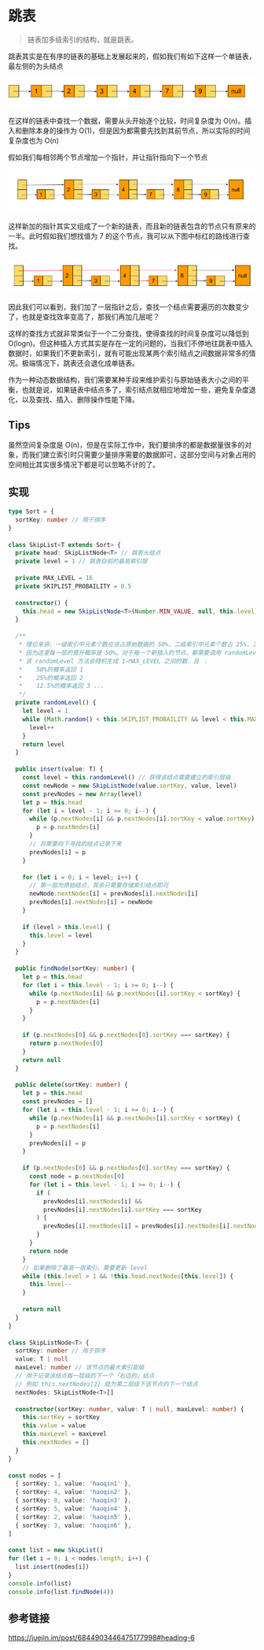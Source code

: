 # 跳表

> 链表加多级索引的结构，就是跳表。

跳表其实是在有序的链表的基础上发展起来的，假如我们有如下这样一个单链表，最左侧的为头结点

![skipList](img/skipList.png)

在这样的链表中查找一个数据，需要从头开始逐个比较，时间复杂度为 O(n)。插入和删除本身的操作为 O(1)，但是因为都需要先找到其前节点，所以实际的时间复杂度也为 O(n)

假如我们每相邻两个节点增加一个指针，并让指针指向下一个节点

![skipList2](img/skipList2.png)

这样新加的指针其实又组成了一个新的链表，而且新的链表包含的节点只有原来的一半。此时假如我们想找值为 7 的这个节点，我可以从下图中标红的路线进行查找。

![skipList2](img/skipList3.png)

因此我们可以看到，我们加了一层指针之后，查找一个结点需要遍历的次数变少了，也就是查找效率变高了，那我们再加几层呢？

这样的查找方式就非常类似于一个二分查找，使得查找的时间复杂度可以降低到 O(logn)。但这种插入方式其实是存在一定的问题的，当我们不停地往跳表中插入数据时，如果我们不更新索引，就有可能出现某两个索引结点之间数据非常多的情况。极端情况下，跳表还会退化成单链表。

作为一种动态数据结构，我们需要某种手段来维护索引与原始链表大小之间的平衡，也就是说，如果链表中结点多了，索引结点就相应地增加一些，避免复杂度退化，以及查找、插入、删除操作性能下降。

## Tips

虽然空间复杂度是 O(n)，但是在实际工作中，我们要排序的都是数据量很多的对象，而我们建立索引时只需要少量排序需要的数据即可，这部分空间与对象占用的空间相比其实很多情况下都是可以忽略不计的了。

## 实现

```ts
type Sort = {
  sortKey: number // 用于排序
}

class SkipList<T extends Sort> {
  private head: SkipListNode<T> // 跳表头结点
  private level = 1 // 跳表目前的最高索引层

  private MAX_LEVEL = 16
  private SKIPLIST_PROBAILITY = 0.5

  constructor() {
    this.head = new SkipListNode<T>(Number.MIN_VALUE, null, this.level)
  }

  /**
   * 理论来讲，一级索引中元素个数应该占原始数据的 50%，二级索引中元素个数占 25%，三级索引12.5% ，一直到最顶层。
   * 因为这里每一层的晋升概率是 50%。对于每一个新插入的节点，都需要调用 randomLevel 生成一个合理的层数。
   * 该 randomLevel 方法会随机生成 1~MAX_LEVEL 之间的数，且 ：
   *    50%的概率返回 1
   *    25%的概率返回 2
   *    12.5%的概率返回 3 ...
   */
  private randomLevel() {
    let level = 1
    while (Math.random() < this.SKIPLIST_PROBAILITY && level < this.MAX_LEVEL) {
      level++
    }
    return level
  }

  public insert(value: T) {
    const level = this.randomLevel() // 获得该结点需要建立的索引层级
    const newNode = new SkipListNode(value.sortKey, value, level)
    const prevNodes = new Array(level)
    let p = this.head
    for (let i = level - 1; i >= 0; i--) {
      while (p.nextNodes[i] && p.nextNodes[i].sortKey < value.sortKey) {
        p = p.nextNodes[i]
      }
      // 将需要向下寻找的结点记录下来
      prevNodes[i] = p
    }

    for (let i = 0; i < level; i++) {
      // 第一层为原始结点，其余只需要存储索引结点即可
      newNode.nextNodes[i] = prevNodes[i].nextNodes[i]
      prevNodes[i].nextNodes[i] = newNode
    }

    if (level > this.level) {
      this.level = level
    }
  }

  public findNode(sortKey: number) {
    let p = this.head
    for (let i = this.level - 1; i >= 0; i--) {
      while (p.nextNodes[i] && p.nextNodes[i].sortKey < sortKey) {
        p = p.nextNodes[i]
      }
    }

    if (p.nextNodes[0] && p.nextNodes[0].sortKey === sortKey) {
      return p.nextNodes[0]
    }
    return null
  }

  public delete(sortKey: number) {
    let p = this.head
    const prevNodes = []
    for (let i = this.level - 1; i >= 0; i--) {
      while (p.nextNodes[i] && p.nextNodes[i].sortKey < sortKey) {
        p = p.nextNodes[i]
      }
      prevNodes[i] = p
    }

    if (p.nextNodes[0] && p.nextNodes[0].sortKey === sortKey) {
      const node = p.nextNodes[0]
      for (let i = this.level - 1; i >= 0; i--) {
        if (
          prevNodes[i].nextNodes[i] &&
          prevNodes[i].nextNodes[i].sortKey === sortKey
        ) {
          prevNodes[i].nextNodes[i] = prevNodes[i].nextNodes[i].nextNodes[i]
        }
      }
      return node
    }
    // 如果删除了最高一层索引，需要更新 level
    while (this.level > 1 && !this.head.nextNodes[this.level]) {
      this.level--
    }

    return null
  }
}

class SkipListNode<T> {
  sortKey: number // 用于排序
  value: T | null
  maxLevel: number // 该节点的最大索引层级
  // 用于记录该结点每一层级的下一个「右边的」结点
  // 例如 this.nextNodes[2] 就为第二层级下该节点的下一个结点
  nextNodes: SkipListNode<T>[]

  constructor(sortKey: number, value: T | null, maxLevel: number) {
    this.sortKey = sortKey
    this.value = value
    this.maxLevel = maxLevel
    this.nextNodes = []
  }
}

const nodes = [
  { sortKey: 1, value: 'haoqin1' },
  { sortKey: 4, value: 'haoqin2' },
  { sortKey: 8, value: 'haoqin3' },
  { sortKey: 5, value: 'haoqin4' },
  { sortKey: 2, value: 'haoqin5' },
  { sortKey: 3, value: 'haoqin6' },
]

const list = new SkipList()
for (let i = 0; i < nodes.length; i++) {
  list.insert(nodes[i])
}
console.info(list)
console.info(list.findNode(4))
```

## 参考链接

https://juejin.im/post/6844903446475177998#heading-6
